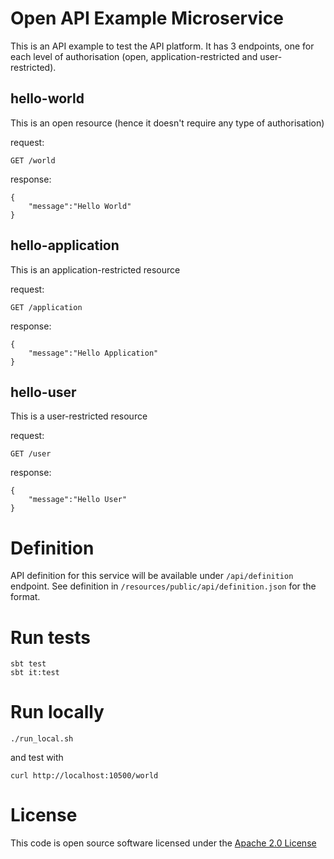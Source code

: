 
# Open API Example Microservice

This is an API example to test the API platform.
It has 3 endpoints, one for each level of authorisation (open, application-restricted and user-restricted).

## hello-world
This is an open resource (hence it doesn't require any type of authorisation)

request:
```
GET /world
```
response:
```
{
    "message":"Hello World"
}
```

## hello-application
This is an application-restricted resource 

request:
```
GET /application
```
response:
```
{
    "message":"Hello Application"
}
```

## hello-user
This is a user-restricted resource

request:
```
GET /user
```
response:
```
{
    "message":"Hello User"
}
```

# Definition
API definition for this service will be available under `/api/definition` endpoint.
See definition in `/resources/public/api/definition.json` for the format.

# Run tests
```
sbt test
sbt it:test
```

# Run locally
```
./run_local.sh
```
and test with
```
curl http://localhost:10500/world
```

# License

This code is open source software licensed under the [Apache 2.0 License]("http://www.apache.org/licenses/LICENSE-2.0.html")